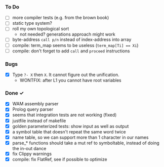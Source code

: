 ### To Do
- [ ] more compiler tests (e.g. from the brown book)
- [ ] static type system?
- [ ] roll my own topological sort 
    * not needed? generations approach might work
- [ ] byte-address `call p/n` instead of index-address into array
- [ ] compile: term_map seems to be useless (`term_map[Ti] == Xi`)
- [ ] compile: don't forget to add `call` and `proceed` instructions

### Bugs
- [x] Type `?- X` then `X`. It cannot figure out the unification. 
    * WONTFIX: after L1 you cannot have root variables

### Done ✓
- [x] WAM assembly parser
- [x] Prolog query parser 
- [x] seems that integration tests are not working (fixed)
- [x] justfile instead of makefile
- [x] golden parameterized tests: show input as well as output
- [x] a symbol table that doesn't repeat the same word twice
- [x] name table, so we can support more than 1 character in our names
- [x] parse_* functions should take a mut ref to symboltable, instead of doing the in-out dance
- [x] fix Clippy warnings
- [x] compile: fix FlatRef, see if possible to optimize